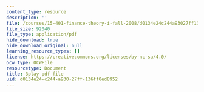 ```yaml
---
content_type: resource
description: ''
file: /courses/15-401-finance-theory-i-fall-2008/d0134e24c244a93027ff136ff0ed8952_Q2qjnLO3I_M.pdf
file_size: 92040
file_type: application/pdf
hide_download: true
hide_download_original: null
learning_resource_types: []
license: https://creativecommons.org/licenses/by-nc-sa/4.0/
ocw_type: OCWFile
resourcetype: Document
title: 3play pdf file
uid: d0134e24-c244-a930-27ff-136ff0ed8952
---
```


